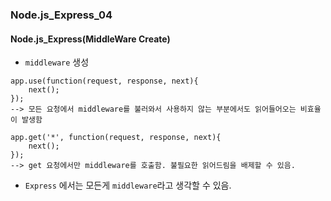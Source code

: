 ### Node.js_Express_04

#### Node.js_Express(MiddleWare Create)
- `middleware` 생성
```
app.use(function(request, response, next){
    next();
});
--> 모든 요청에서 middleware를 불러와서 사용하지 않는 부분에서도 읽어들어오는 비효율이 발생함

app.get('*', function(request, response, next){
    next();
});
--> get 요청에서만 middleware를 호출함. 불필요한 읽어드림을 배제할 수 있음.
```
- `Express` 에서는 모든게 `middleware`라고 생각할 수 있음.
